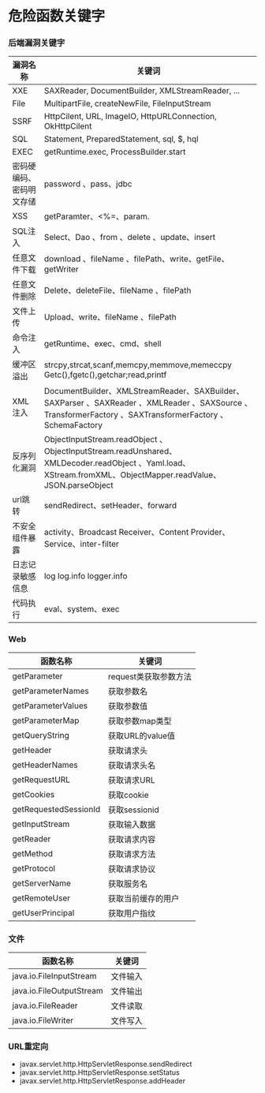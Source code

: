 # 危险函数关键字

### 后端漏洞关键字
|漏洞名称 | 关键词|
|  -  | -|
| XXE | SAXReader, DocumentBuilder, XMLStreamReader, ... |
| File  | MultipartFile, createNewFile, FileInputStream |
| SSRF | HttpCilent, URL, ImageIO, HttpURLConnection, OkHttpCilent |
| SQL | Statement, PreparedStatement, sql, $, hql |
| EXEC | getRuntime.exec, ProcessBuilder.start |
| 密码硬编码、密码明文存储 | password 、pass、jdbc|
| XSS  | getParamter、<%=、param. |
| SQL注入 | Select、Dao 、from 、delete 、update、insert |
| 任意文件下载 | download 、fileName 、filePath、write、getFile、getWriter |
| 任意文件删除 | Delete、deleteFile、fileName 、filePath |
| 文件上传 | Upload、write、fileName 、filePath |
| 命令注入 | getRuntime、exec、cmd、shell |
| 缓冲区溢出 | strcpy,strcat,scanf,memcpy,memmove,memeccpy Getc(),fgetc(),getchar;read,printf |
| XML注入 | DocumentBuilder、XMLStreamReader、SAXBuilder、SAXParser 、SAXReader 、XMLReader 、SAXSource 、TransformerFactory 、SAXTransformerFactory 、SchemaFactory |
| 反序列化漏洞 | ObjectInputStream.readObject 、ObjectInputStream.readUnshared、XMLDecoder.readObject 、Yaml.load、XStream.fromXML、ObjectMapper.readValue、JSON.parseObject |
| url跳转 | sendRedirect、setHeader、forward |
| 不安全组件暴露 |  activity、Broadcast Receiver、Content Provider、Service、inter-filter |
| 日志记录敏感信息 | log log.info logger.info  |
| 代码执行 | eval、system、exec |

### Web
|函数名称 | 关键词|
|  -  | -|
| getParameter | request类获取参数方法 |
| getParameterNames | 获取参数名 |
| getParameterValues | 获取参数值 |
| getParameterMap | 获取参数map类型 |
| getQueryString | 获取URL的value值 |
| getHeader | 获取请求头 |
| getHeaderNames | 获取请求头名 |
| getRequestURL | 获取请求URL |
| getCookies | 获取cookie |
| getRequestedSessionId | 获取sessionid |
| getInputStream | 获取输入数据 |
| getReader | 获取请求内容 |
| getMethod | 获取请求方法 |
| getProtocol | 获取请求协议 |
| getServerName | 获取服务名 |
| getRemoteUser | 获取当前缓存的用户 |
| getUserPrincipal | 获取用户指纹 |

### 文件
|函数名称 | 关键词|
|  -  | -|
| java.io.FileInputStream | 文件输入 |
| java.io.FileOutputStream | 文件输出 |
| java.io.FileReader | 文件读取 |
| java.io.FileWriter | 文件写入 |

### URL重定向
- javax.servlet.http.HttpServletResponse.sendRedirect
- javax.servlet.http.HttpServletResponse.setStatus
- javax.servlet.http.HttpServletResponse.addHeader